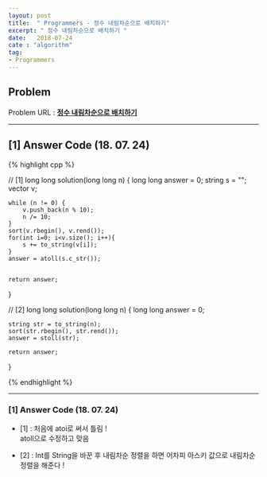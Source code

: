 ```yaml
---
layout: post
title:  " Programmers - 정수 내림차순으로 배치하기"
excerpt: " 정수 내림차순으로 배치하기 "
date:   2018-07-24
cate : "algorithm"
tag:
- Programmers
---
```


## Problem 
Problem URL : **[정수 내림차순으로 배치하기](https://programmers.co.kr/learn/courses/30/lessons/12933)**

---

## [1] Answer Code (18. 07. 24)

{% highlight cpp %}


// [1]
long long solution(long long n) {
    long long answer = 0;
    string s = "";
    vector<long long> v;
    
    while (n != 0) {
        v.push_back(n % 10);
        n /= 10;
    }
    sort(v.rbegin(), v.rend());
    for(int i=0; i<v.size(); i++){
        s += to_string(v[i]);
    }
    answer = atoll(s.c_str());
    
    
    return answer;
}


// [2]
long long solution(long long n) {
    long long answer = 0;

    string str = to_string(n);
    sort(str.rbegin(), str.rend());
    answer = stoll(str);

    return answer;
}




{% endhighlight %}

---

### [1] Answer Code (18. 07. 24)

* [1] : 처음에 atoi로 써서 틀림 ! <br> atoll으로 수정하고 맞음 

* [2] : Int를 String을 바꾼 후 내림차순 정렬을 하면 어차피 아스키 값으로 내림차순 정렬을 해준다 !
